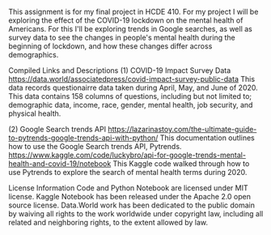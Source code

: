 This assignment is for my final project in HCDE 410. For my project I will be exploring the effect of the COVID-19 lockdown on the mental health of Americans. For this I'll be exploring trends in Google searches, as well as survey data to see the changes in people's mental health during the beginning of lockdown, and how these changes differ across demographics.

Compiled Links and Descriptions
(1) COVID-19 Impact Survey Data
https://data.world/associatedpress/covid-impact-survey-public-data
This data records questionairre data taken during April, May, and June of 2020. This data contains 158 columns of questions, including but not limited to; demographic data, income, race, gender, mental health, job security, and physical health.

(2) Google Search trends API
https://lazarinastoy.com/the-ultimate-guide-to-pytrends-google-trends-api-with-python/
This documentation outlines how to use the Google Search trends API, Pytrends. 
https://www.kaggle.com/code/luckybro/api-for-google-trends-mental-health-and-covid-19/notebook
This Kaggle code walked through how to use Pytrends to explore the search of mental health terms during 2020.

License Information
Code and Python Notebook are licensed under MIT license.
Kaggle Notebook has been released under the Apache 2.0 open source license.
Data.World work has been dedicated to the public domain by waiving all rights to the work worldwide under copyright law, including all related and neighboring rights, to the extent allowed by law.
